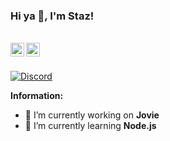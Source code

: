 ### Hi ya 👋, I'm Staz!

<br/>
<a href="https://discord.com/users/1238776033021526097" target="_blank" >
    <img align ="left" alt="Staz Discord" width="22px" src ="https://cdn.jsdelivr.net/npm/simple-icons@v3/icons/discord.svg" />
  </a>
  <a href="https://github.com/Staz212" target="_blank">
    <img align ="left" alt="Staz Github " width="22px" src ="https://cdn.jsdelivr.net/npm/simple-icons@v3/icons/github.svg" />
  </a>

![]()

<br/>

<!-- ![Discord](https://discord.c99.nl/widget/theme-3/1238776033021526097.png) -->
<a href="https://discord.com/users/1238776033021526097">
<img src="https://discord.c99.nl/widget/theme-3/1238776033021526097.png" alt="Discord"/>
</a>


 **Information:**

- 🔭 I’m currently working on  **Jovie**
- 🌱 I’m currently learning  **Node.js**

